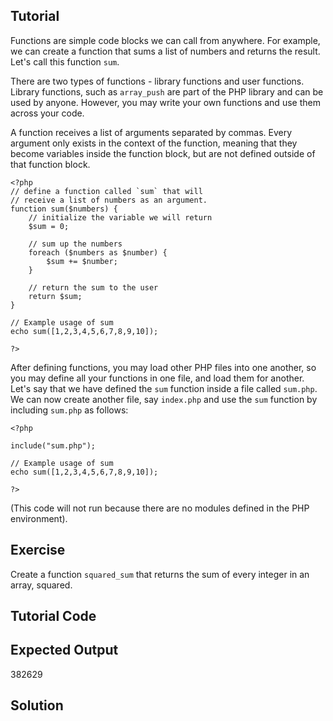 Tutorial
--------

Functions are simple code blocks we can call from anywhere. For example, we can create
a function that sums a list of numbers and returns the result. Let's call this function `sum`.

There are two types of functions - library functions and user functions. Library functions,
such as `array_push` are part of the PHP library and can be used by anyone. However, you
may write your own functions and use them across your code.

A function receives a list of arguments separated by commas. Every argument only exists in
the context of the function, meaning that they become variables inside the function block,
but are not defined outside of that function block.

    <?php
    // define a function called `sum` that will
    // receive a list of numbers as an argument.
    function sum($numbers) {
        // initialize the variable we will return
        $sum = 0;

        // sum up the numbers
        foreach ($numbers as $number) {
            $sum += $number;
        }

        // return the sum to the user
        return $sum;
    }

    // Example usage of sum
    echo sum([1,2,3,4,5,6,7,8,9,10]);

    ?>

After defining functions, you may load other PHP files into one another, so you may define
all your functions in one file, and load them for another. Let's say that we have defined
the `sum` function inside a file called `sum.php`. We can now create another file, say
`index.php` and use the `sum` function by including `sum.php` as follows:

    <?php

    include("sum.php");

    // Example usage of sum
    echo sum([1,2,3,4,5,6,7,8,9,10]);

    ?>

(This code will not run because there are no modules defined in the PHP environment).

Exercise
--------

Create a function `squared_sum` that returns the sum of every integer in an array, squared.

Tutorial Code
-------------

<?php
// Write the function squared_sum here

echo squared_sum([56, 65, 26, 86, 66, 34, 78, 74, 67, 18, 34, 73, 45, 67, 75, 10, 60, 80, 74, 16, 86, 34, 12, 23, 42, 72, 36, 3, 73, 9, 92, 81, 94, 54, 97, 74, 45, 55, 70, 94, 96, 81, 86, 86, 84, 4, 32, 8, 96, 86, 87, 18, 84, 87, 59, 48, 32, 90, 17, 22, 82, 79, 66, 28, 17, 14, 80, 83, 66, 36, 21, 89, 68, 2, 51, 65, 20, 87, 48, 5, 1, 16, 60, 53, 84, 90, 16, 2, 37, 73, 57, 70, 57, 69, 68, 1, 24, 40, 72, 97]);

?>

Expected Output
---------------

382629

Solution
--------

<?php
// Write the function squared_sum here
function squared_sum($numbers) {
    // initialize the variable we will return
    $sum = 0;

    // sum up the numbers
    foreach ($numbers as $number) {
        $sum += $number * $number;
    }

    // return the sum to the user
    return $sum;
}

echo squared_sum([56, 65, 26, 86, 66, 34, 78, 74, 67, 18, 34, 73, 45, 67, 75, 10, 60, 80, 74, 16, 86, 34, 12, 23, 42, 72, 36, 3, 73, 9, 92, 81, 94, 54, 97, 74, 45, 55, 70, 94, 96, 81, 86, 86, 84, 4, 32, 8, 96, 86, 87, 18, 84, 87, 59, 48, 32, 90, 17, 22, 82, 79, 66, 28, 17, 14, 80, 83, 66, 36, 21, 89, 68, 2, 51, 65, 20, 87, 48, 5, 1, 16, 60, 53, 84, 90, 16, 2, 37, 73, 57, 70, 57, 69, 68, 1, 24, 40, 72, 97]);

?>

